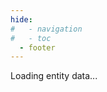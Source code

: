 ```yaml
---
hide:
#   - navigation
#   - toc
  - footer
---
```


<style>
.hidden {
    display: none !important;
}
.loading {
    text-align: center;
    padding: 2rem;
    color: hsla(0, 0%, 40%, 1);
}
.error {
    text-align: center;
    padding: 2rem;
    color: hsla(0, 73%, 50%, 1);
}
</style>

<div id="entity-container">
    <div id="entity-loading">Loading entity data...</div>
    <div id="entity-content" class="hidden">
        <div id="entity-header">
            <h1 id="entity-name"></h1>
            <p id="entity-type"></p>
        </div>

        <div id="entity-description"></div>

        <div id="entity-properties">
            <h2>Properties</h2>
            <div id="properties-list"></div>
        </div>

        <div id="entity-external-links">
            <h2>External Links</h2>
            <div id="external-links-list"></div>
        </div>

        <div id="entity-gallery">
            <h2>Image Gallery</h2>
            <div id="image-gallery"></div>
        </div>

        <div id="entity-relationships">
            <h2>Relationships</h2>
            <div id="relationships-content"></div>
        </div>

        <div id="entity-navigation">
            <p><a href="../index.html">← Back to Home</a></p>
        </div>
    </div>

    <div id="entity-error" class="hidden">
        <h1>Entity Not Found</h1>
        <p>The requested entity could not be found.</p>
        <p><a href="../index.html">← Back to Home</a></p>
    </div>
</div>

<!-- Lightbox Modal -->
<div id="lightbox-modal" class="lightbox-modal hidden">
    <div class="lightbox-overlay"></div>
    <div class="lightbox-content">
        <button class="lightbox-close">&times;</button>
        <button class="lightbox-prev">&#8249;</button>
        <img class="lightbox-image" src="" alt="">
        <button class="lightbox-next">&#8250;</button>
        <div class="lightbox-counter">
            <span class="lightbox-current">1</span> / <span class="lightbox-total">1</span>
        </div>
    </div>
</div>

<script src="../javascripts/entity.js"></script>
<script src="../javascripts/gallery.js"></script>

<script>
// Entity data and relationships will be loaded dynamically
let entityData = null;
let relationshipsData = null;
let entitiesMetaData = null;
</script>
